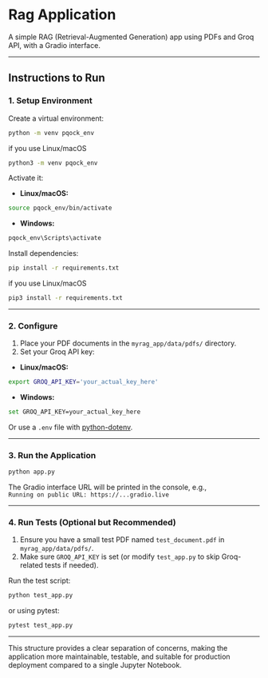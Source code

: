 
# Rag Application

A simple RAG (Retrieval-Augmented Generation) app using PDFs and Groq API, with a Gradio interface.

---

## Instructions to Run

### 1. Setup Environment
Create a virtual environment:

```bash
python -m venv pqock_env
```
if you use Linux/macOS
```bash
python3 -m venv pqock_env
```

Activate it:

- **Linux/macOS:**  
```bash
source pqock_env/bin/activate
```

- **Windows:**  
```bash
pqock_env\Scripts\activate
```

Install dependencies:

```bash
pip install -r requirements.txt
```
if you use Linux/macOS
```bash
pip3 install -r requirements.txt
```

---

### 2. Configure

1. Place your PDF documents in the `myrag_app/data/pdfs/` directory.  
2. Set your Groq API key:

- **Linux/macOS:**  
```bash
export GROQ_API_KEY='your_actual_key_here'
```

- **Windows:**  
```bash
set GROQ_API_KEY=your_actual_key_here
```

Or use a `.env` file with [python-dotenv](https://pypi.org/project/python-dotenv/).

---

### 3. Run the Application

```bash
python app.py
```

The Gradio interface URL will be printed in the console, e.g.,  
`Running on public URL: https://...gradio.live`

---

### 4. Run Tests (Optional but Recommended)

1. Ensure you have a small test PDF named `test_document.pdf` in `myrag_app/data/pdfs/`.  
2. Make sure `GROQ_API_KEY` is set (or modify `test_app.py` to skip Groq-related tests if needed).  

Run the test script:

```bash
python test_app.py
```

or using pytest:

```bash
pytest test_app.py
```

---

This structure provides a clear separation of concerns, making the application more maintainable, testable, and suitable for production deployment compared to a single Jupyter Notebook.
